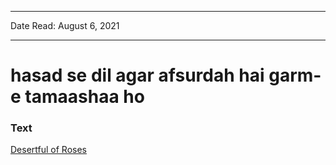 
---

Date Read: August 6, 2021

---


# hasad se dil agar afsurdah hai garm-e tamaashaa ho


### Text

[Desertful of Roses](http://www.columbia.edu/itc/mealac/pritchett/00ghalib/117/index_117.html)

